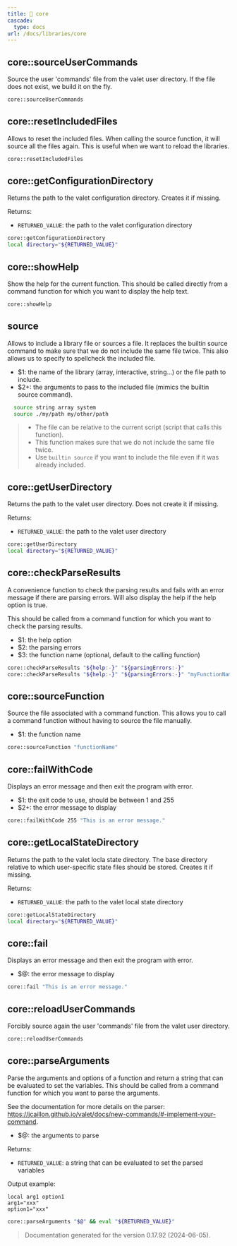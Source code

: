 ```yaml
---
title: 📂 core
cascade:
  type: docs
url: /docs/libraries/core
---
```


## core::sourceUserCommands

Source the user 'commands' file from the valet user directory.
If the file does not exist, we build it on the fly.

```bash
core::sourceUserCommands
```


## core::resetIncludedFiles

Allows to reset the included files.
When calling the source function, it will source all the files again.
This is useful when we want to reload the libraries.

```bash
core::resetIncludedFiles
```


## core::getConfigurationDirectory

Returns the path to the valet configuration directory.
Creates it if missing.

Returns:

- `RETURNED_VALUE`: the path to the valet configuration directory

```bash
core::getConfigurationDirectory
local directory="${RETURNED_VALUE}"
```


## core::showHelp

Show the help for the current function.
This should be called directly from a command function for which you want to display the help text.

```bash
core::showHelp
```


## source

Allows to include a library file or sources a file.
It replaces the builtin source command to make sure that we do not include the same file twice.
This also allows us to specify to spellcheck the included file.

- $1: the name of the library (array, interactive, string...) or the file path to include.
- $2+: the arguments to pass to the included file (mimics the builtin source command).

```bash
  source string array system
  source ./my/path my/other/path
```

> - The file can be relative to the current script (script that calls this function).
> - This function makes sure that we do not include the same file twice.
> - Use `builtin source` if you want to include the file even if it was already included.


## core::getUserDirectory

Returns the path to the valet user directory.
Does not create it if missing.

Returns:

- `RETURNED_VALUE`: the path to the valet user directory

```bash
core::getUserDirectory
local directory="${RETURNED_VALUE}"
```


## core::checkParseResults

A convenience function to check the parsing results and fails with an error message if there are
parsing errors.
Will also display the help if the help option is true.

This should be called from a command function for which you want to check the parsing results.

- $1: the help option
- $2: the parsing errors
- $3: the function name (optional, default to the calling function)

```bash
core::checkParseResults "${help:-}" "${parsingErrors:-}"
core::checkParseResults "${help:-}" "${parsingErrors:-}" "myFunctionName"
```


## core::sourceFunction

Source the file associated with a command function.
This allows you to call a command function without having to source the file manually.

- $1: the function name

```bash
core::sourceFunction "functionName"
```


## core::failWithCode

Displays an error message and then exit the program with error.

- $1: the exit code to use, should be between 1 and 255
- $2+: the error message to display

```bash
core::failWithCode 255 "This is an error message."
```


## core::getLocalStateDirectory

Returns the path to the valet locla state directory.
The base directory relative to which user-specific state files should be stored.
Creates it if missing.

Returns:

- `RETURNED_VALUE`: the path to the valet local state directory

```bash
core::getLocalStateDirectory
local directory="${RETURNED_VALUE}"
```


## core::fail

Displays an error message and then exit the program with error.

- $@: the error message to display

```bash
core::fail "This is an error message."
```


## core::reloadUserCommands

Forcibly source again the user 'commands' file from the valet user directory.

```bash
core::reloadUserCommands
```


## core::parseArguments

Parse the arguments and options of a function and return a string that can be evaluated to set the variables.
This should be called from a command function for which you want to parse the arguments.

See the documentation for more details on the parser: <https://jcaillon.github.io/valet/docs/new-commands/#-implement-your-command>.


- $@: the arguments to parse

Returns:

- `RETURNED_VALUE`: a string that can be evaluated to set the parsed variables

Output example:

```
local arg1 option1
arg1="xxx"
option1="xxx"
```

```bash
core::parseArguments "$@" && eval "${RETURNED_VALUE}"
```




> Documentation generated for the version 0.17.92 (2024-06-05).
